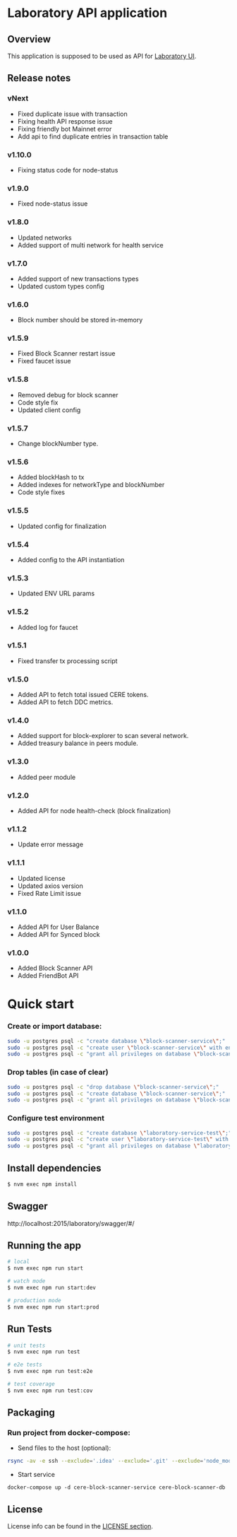 # Laboratory API application

## Overview

This application is supposed to be used as API for [Laboratory UI](https://github.com/Cerebellum-Network/laboratory-ui).

## Release notes
### vNext
* Fixed duplicate issue with transaction
* Fixing health API response issue
* Fixing friendly bot Mainnet error
* Add api to find duplicate entries in transaction table

### v1.10.0
* Fixing status code for node-status

### v1.9.0
* Fixed node-status issue

### v1.8.0
* Updated networks
* Added support of multi network for health service

### v1.7.0
* Added support of new transactions types
* Updated custom types config

### v1.6.0
* Block number should be stored in-memory

### v1.5.9
* Fixed Block Scanner restart issue
* Fixed faucet issue

### v1.5.8
* Removed debug for block scanner
* Code style fix
* Updated client config

### v1.5.7
* Change blockNumber type.

### v1.5.6
* Added blockHash to tx
* Added indexes for networkType and blockNumber
* Code style fixes

### v1.5.5
* Updated config for finalization

### v1.5.4
* Added config to the API instantiation

### v1.5.3
* Updated ENV URL params

### v1.5.2
* Added log for faucet

### v1.5.1
* Fixed transfer tx processing script

### v1.5.0
* Added API to fetch total issued CERE tokens.
* Added API to fetch DDC metrics.

### v1.4.0
* Added support for block-explorer to scan several network.
* Added treasury balance in peers module.

### v1.3.0
* Added peer module

### v1.2.0
* Added API for node health-check (block finalization)

### v1.1.2
* Update error message

### v1.1.1
* Updated license
* Updated axios version
* Fixed Rate Limit issue

### v1.1.0
* Added API for User Balance
* Added API for Synced block

### v1.0.0
* Added Block Scanner API
* Added FriendBot API

# Quick start

### Create or import database:
```bash
sudo -u postgres psql -c "create database \"block-scanner-service\";"
sudo -u postgres psql -c "create user \"block-scanner-service\" with encrypted password 'block-scanner-service';"
sudo -u postgres psql -c "grant all privileges on database \"block-scanner-service\" to \"block-scanner-service\";"
```

### Drop tables (in case of clear)
```bash
sudo -u postgres psql -c "drop database \"block-scanner-service\";"
sudo -u postgres psql -c "create database \"block-scanner-service\";"
sudo -u postgres psql -c "grant all privileges on database \"block-scanner-service\" to \"block-scanner-service\";"
```

### Configure test environment
```bash
sudo -u postgres psql -c "create database \"laboratory-service-test\";"
sudo -u postgres psql -c "create user \"laboratory-service-test\" with encrypted password 'laboratory-service-test';"
sudo -u postgres psql -c "grant all privileges on database \"laboratory-service-test\" to \"laboratory-service-test\";"
```

## Install dependencies

```bash
$ nvm exec npm install
```

## Swagger
http://localhost:2015/laboratory/swagger/#/

## Running the app

```bash
# local
$ nvm exec npm run start

# watch mode
$ nvm exec npm run start:dev

# production mode
$ nvm exec npm run start:prod
```

## Run Tests

```bash
# unit tests
$ nvm exec npm run test

# e2e tests
$ nvm exec npm run test:e2e

# test coverage
$ nvm exec npm run test:cov
```

## Packaging 
### Run project from docker-compose:
* Send files to the host (optional):
```bash
rsync -av -e ssh --exclude='.idea' --exclude='.git' --exclude='node_modules' --exclude='dist' --exclude='pgdata-block-scanner' ./ laboratory_api:/root/block-scanner
```
* Start service
```
docker-compose up -d cere-block-scanner-service cere-block-scanner-db
```

## License 
License info can be found in the [LICENSE section](./LICENSE.md).
